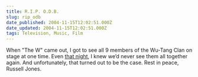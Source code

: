 ```yaml
---
title: R.I.P. O.D.B.
slug: rip_odb
date_published: 2004-11-15T12:02:51.000Z
date_updated: 2004-11-15T12:02:51.000Z
tags: Television, Music, Film
---
```


When "The W" came out, I got to see all 9 members of the Wu-Tang Clan on stage at one time. Even [that night](http://dashes.com/anil/2000/11/i-saw-wutang-cl.html), I knew we’d never see them all together again. And unfortunately, that turned out to be the case. Rest in peace, Russell Jones.
